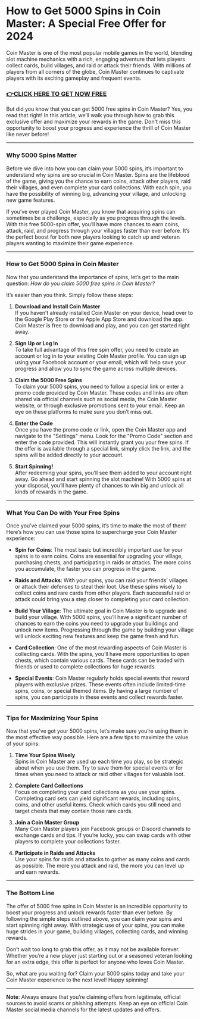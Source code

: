 # How to Get 5000 Spins in Coin Master: A Special Free Offer for 2024

Coin Master is one of the most popular mobile games in the world, blending slot machine mechanics with a rich, engaging adventure that lets players collect cards, build villages, and raid or attack their friends. With millions of players from all corners of the globe, Coin Master continues to captivate players with its exciting gameplay and frequent events. 

### [👉CLICK HERE TO GET NOW FREE](https://freeforyou.xyz/coin/master/)

But did you know that you can get 5000 free spins in Coin Master? Yes, you read that right! In this article, we’ll walk you through how to grab this exclusive offer and maximize your rewards in the game. Don't miss this opportunity to boost your progress and experience the thrill of Coin Master like never before!

---

### Why 5000 Spins Matter

Before we dive into how you can claim your 5000 spins, it’s important to understand why spins are so crucial in Coin Master. Spins are the lifeblood of the game, giving you the chance to earn coins, attack other players, raid their villages, and even complete your card collections. With each spin, you have the possibility of winning big, advancing your village, and unlocking new game features.

If you’ve ever played Coin Master, you know that acquiring spins can sometimes be a challenge, especially as you progress through the levels. With this free 5000-spin offer, you’ll have more chances to earn coins, attack, raid, and progress through your villages faster than ever before. It’s the perfect boost for both new players looking to catch up and veteran players wanting to maximize their game experience.

---

### How to Get 5000 Spins in Coin Master

Now that you understand the importance of spins, let’s get to the main question: *How do you claim 5000 free spins in Coin Master?*

It’s easier than you think. Simply follow these steps:

1. **Download and Install Coin Master**  
   If you haven’t already installed Coin Master on your device, head over to the Google Play Store or the Apple App Store and download the app. Coin Master is free to download and play, and you can get started right away.

2. **Sign Up or Log In**  
   To take full advantage of this free spin offer, you need to create an account or log in to your existing Coin Master profile. You can sign up using your Facebook account or your email, which will help save your progress and allow you to sync the game across multiple devices.

3. **Claim the 5000 Free Spins**  
   To claim your 5000 spins, you need to follow a special link or enter a promo code provided by Coin Master. These codes and links are often shared via official channels such as social media, the Coin Master website, or through exclusive promotions sent to your email. Keep an eye on these platforms to make sure you don’t miss out.

4. **Enter the Code**  
   Once you have the promo code or link, open the Coin Master app and navigate to the "Settings" menu. Look for the "Promo Code" section and enter the code provided. This will instantly grant you your free spins. If the offer is available through a special link, simply click the link, and the spins will be added directly to your account.

5. **Start Spinning!**  
   After redeeming your spins, you’ll see them added to your account right away. Go ahead and start spinning the slot machine! With 5000 spins at your disposal, you’ll have plenty of chances to win big and unlock all kinds of rewards in the game.

---

### What You Can Do with Your Free Spins

Once you’ve claimed your 5000 spins, it’s time to make the most of them! Here’s how you can use those spins to supercharge your Coin Master experience:

- **Spin for Coins**: The most basic but incredibly important use for your spins is to earn coins. Coins are essential for upgrading your village, purchasing chests, and participating in raids or attacks. The more coins you accumulate, the faster you can progress in the game.
  
- **Raids and Attacks**: With your spins, you can raid your friends’ villages or attack their defenses to steal their loot. Use these spins wisely to collect coins and rare cards from other players. Each successful raid or attack could bring you a step closer to completing your card collection.

- **Build Your Village**: The ultimate goal in Coin Master is to upgrade and build your village. With 5000 spins, you’ll have a significant number of chances to earn the coins you need to upgrade your buildings and unlock new items. Progressing through the game by building your village will unlock exciting new features and keep the game fresh and fun.

- **Card Collection**: One of the most rewarding aspects of Coin Master is collecting cards. With the spins, you’ll have more opportunities to open chests, which contain various cards. These cards can be traded with friends or used to complete collections for huge rewards.

- **Special Events**: Coin Master regularly holds special events that reward players with exclusive prizes. These events often include limited-time spins, coins, or special themed items. By having a large number of spins, you can participate in these events and collect rewards faster.

---

### Tips for Maximizing Your Spins

Now that you’ve got your 5000 spins, let’s make sure you’re using them in the most effective way possible. Here are a few tips to maximize the value of your spins:

1. **Time Your Spins Wisely**  
   Spins in Coin Master are used up each time you play, so be strategic about when you use them. Try to save them for special events or for times when you need to attack or raid other villages for valuable loot.

2. **Complete Card Collections**  
   Focus on completing your card collections as you use your spins. Completing card sets can yield significant rewards, including spins, coins, and other useful items. Check which cards you still need and target chests that may contain those rare cards.

3. **Join a Coin Master Group**  
   Many Coin Master players join Facebook groups or Discord channels to exchange cards and tips. If you’re lucky, you can swap cards with other players to complete your collections faster.

4. **Participate in Raids and Attacks**  
   Use your spins for raids and attacks to gather as many coins and cards as possible. The more you attack and raid, the more you can level up and earn rewards.

---

### The Bottom Line

The offer of 5000 free spins in Coin Master is an incredible opportunity to boost your progress and unlock rewards faster than ever before. By following the simple steps outlined above, you can claim your spins and start spinning right away. With strategic use of your spins, you can make huge strides in your game, building villages, collecting cards, and winning rewards.

Don’t wait too long to grab this offer, as it may not be available forever. Whether you’re a new player just starting out or a seasoned veteran looking for an extra edge, this offer is perfect for anyone who loves Coin Master.

So, what are you waiting for? Claim your 5000 spins today and take your Coin Master experience to the next level! Happy spinning!

---

**Note**: Always ensure that you’re claiming offers from legitimate, official sources to avoid scams or phishing attempts. Keep an eye on official Coin Master social media channels for the latest updates and offers.
